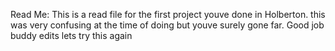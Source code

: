 Read Me: This is a read file for the first project youve done in Holberton. this was very confusing at the time of doing but youve surely gone far. Good job buddy
edits
lets try this again
